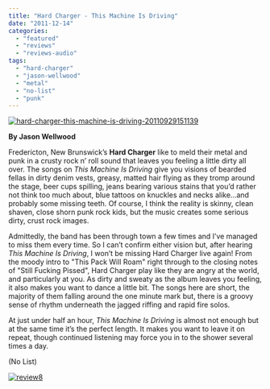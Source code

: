 ```yaml
---
title: "Hard Charger - This Machine Is Driving"
date: "2011-12-14"
categories: 
  - "featured"
  - "reviews"
  - "reviews-audio"
tags: 
  - "hard-charger"
  - "jason-wellwood"
  - "metal"
  - "no-list"
  - "punk"
---
```


[![](http://www.hellbound.ca/wp-content/uploads/2011/12/hard-charger-this-machine-is-driving-20110929151139.png "hard-charger-this-machine-is-driving-20110929151139")](http://www.hellbound.ca/wp-content/uploads/2011/12/hard-charger-this-machine-is-driving-20110929151139.png)

**By Jason Wellwood**

Fredericton, New Brunswick’s **Hard Charger** like to meld their metal and punk in a crusty rock n’ roll sound that leaves you feeling a little dirty all over. The songs on _This Machine Is Driving_ give you visions of bearded fellas in dirty denim vests, greasy, matted hair flying as they tromp around the stage, beer cups spilling, jeans bearing various stains that you’d rather not think too much about, blue tattoos on knuckles and necks alike...and probably some missing teeth. Of course, I think the reality is skinny, clean shaven, close shorn punk rock kids, but the music creates some serious dirty, crust rock images.

Admittedly, the band has been through town a few times and I’ve managed to miss them every time. So I can’t confirm either vision but, after hearing _This Machine Is Driving_, I won’t be missing Hard Charger live again! From the moody intro to "This Pack Will Roam" right through to the closing notes of "Still Fucking Pissed", Hard Charger play like they are angry at the world, and particularly at you. As dirty and sweaty as the album leaves you feeling, it also makes you want to dance a little bit. The songs here are short, the majority of them falling around the one minute mark but, there is a groovy sense of rhythm underneath the jagged riffing and rapid fire solos.

At just under half an hour, _This Machine Is Driving_ is almost not enough but at the same time it’s the perfect length. It makes you want to leave it on repeat, though continued listening may force you in to the shower several times a day.

(No List)

[![](http://www.hellbound.ca/wp-content/uploads/2009/07/review8.png "review8")](http://www.hellbound.ca/wp-content/uploads/2009/07/review8.png)
